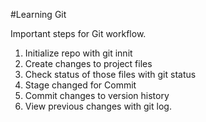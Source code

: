 #Learning Git

Important steps for Git workflow.

1. Initialize repo with git innit
2. Create changes to project files
3. Check status of those files with git status
4. Stage changed for Commit
5. Commit changes to version history
6. View previous changes with git log.


